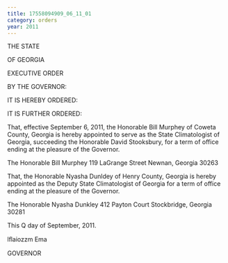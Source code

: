 ```yaml
---
title: 17558094909_06_11_01
category: orders
year: 2011
---
```

THE STATE

  

OF GEORGIA

EXECUTIVE ORDER

BY THE GOVERNOR:

IT IS HEREBY ORDERED:

IT IS FURTHER ORDERED:

That, effective September 6, 2011, the Honorable Bill
Murphey of Coweta County, Georgia is hereby
appointed to serve as the State Climatologist of
Georgia, succeeding the Honorable David Stooksbury,
for a term of office ending at the pleasure of the
Governor.

The Honorable Bill Murphey
119 LaGrange Street
Newnan, Georgia 30263

That, the Honorable Nyasha Dunldey of Henry
County, Georgia is hereby appointed as the Deputy
State Climatologist of Georgia for a term of office
ending at the pleasure of the Governor.

The Honorable Nyasha Dunkley
412 Payton Court
Stockbridge, Georgia 30281

This Q day of September, 2011.

lﬂaiozzm Ema

GOVERNOR

